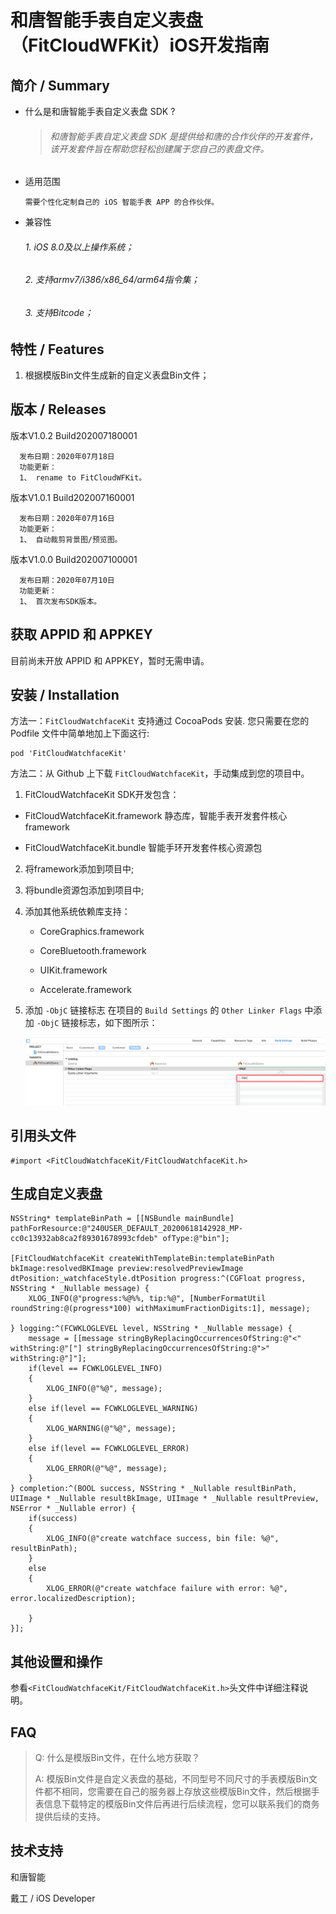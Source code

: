 # 和唐智能手表自定义表盘（FitCloudWFKit）iOS开发指南

## 简介 / Summary
* 什么是和唐智能手表自定义表盘 SDK ?

  >###### 和唐智能手表自定义表盘 SDK 是提供给和唐的合作伙伴的开发套件，该开发套件旨在帮助您轻松创建属于您自己的表盘文件。       


* 适用范围

  ```
  需要个性化定制自己的 iOS 智能手表 APP 的合作伙伴。
  ```

* 兼容性

  ###### 1. iOS 8.0及以上操作系统；

  ###### 2. 支持armv7/i386/x86_64/arm64指令集；

  ###### 3. 支持Bitcode；


## 特性 / Features

1. 根据模版Bin文件生成新的自定义表盘Bin文件；

## 版本 / Releases

版本V1.0.2 Build202007180001

```
  发布日期：2020年07月18日
  功能更新：
  1、 rename to FitCloudWFKit。
```

版本V1.0.1 Build202007160001

```
  发布日期：2020年07月16日
  功能更新：
  1、 自动裁剪背景图/预览图。
```

版本V1.0.0 Build202007100001

```
  发布日期：2020年07月10日
  功能更新：
  1、 首次发布SDK版本。
```

## 获取 APPID 和 APPKEY

目前尚未开放 APPID 和 APPKEY，暂时无需申请。

## 安装 / Installation

方法一：`FitCloudWatchfaceKit` 支持通过 CocoaPods 安装. 您只需要在您的 Podfile 文件中简单地加上下面这行:

```
pod 'FitCloudWatchfaceKit'
```

方法二：从 Github 上下载 `FitCloudWatchfaceKit`，手动集成到您的项目中。

1. FitCloudWatchfaceKit SDK开发包含：

  * FitCloudWatchfaceKit.framework   静态库，智能手表开发套件核心framework

  * FitCloudWatchfaceKit.bundle     智能手环开发套件核心资源包

2. 将framework添加到项目中;
3. 将bundle资源包添加到项目中;
4. 添加其他系统依赖库支持：

    * CoreGraphics.framework

    * CoreBluetooth.framework

    * UIKit.framework

    * Accelerate.framework
5. 添加 `-ObjC` 链接标志
   在项目的 `Build Settings` 的 `Other Linker Flags` 中添加 `-ObjC` 链接标志，如下图所示：

   ![ObjC Other Link Flag](media/build_settings.png)


## 引用头文件

```objc
#import <FitCloudWatchfaceKit/FitCloudWatchfaceKit.h>
```

## 生成自定义表盘

```objc
NSString* templateBinPath = [[NSBundle mainBundle] pathForResource:@"240USER_DEFAULT_20200618142928_MP-cc0c13932ab8ca2f89301678993cfdeb" ofType:@"bin"];

[FitCloudWatchfaceKit createWithTemplateBin:templateBinPath bkImage:resolvedBKImage preview:resolvedPreviewImage dtPosition:_watchfaceStyle.dtPosition progress:^(CGFloat progress, NSString * _Nullable message) {
    XLOG_INFO(@"progress:%@%%, tip:%@", [NumberFormatUtil roundString:@(progress*100) withMaximumFractionDigits:1], message);
    
} logging:^(FCWKLOGLEVEL level, NSString * _Nullable message) {
    message = [[message stringByReplacingOccurrencesOfString:@"<" withString:@"["] stringByReplacingOccurrencesOfString:@">" withString:@"]"];
    if(level == FCWKLOGLEVEL_INFO)
    {
        XLOG_INFO(@"%@", message);
    }
    else if(level == FCWKLOGLEVEL_WARNING)
    {
        XLOG_WARNING(@"%@", message);
    }
    else if(level == FCWKLOGLEVEL_ERROR)
    {
        XLOG_ERROR(@"%@", message);
    }
} completion:^(BOOL success, NSString * _Nullable resultBinPath, UIImage * _Nullable resultBkImage, UIImage * _Nullable resultPreview, NSError * _Nullable error) {
    if(success)
    {
        XLOG_INFO(@"create watchface success, bin file: %@", resultBinPath);
    }
    else
    {
        XLOG_ERROR(@"create watchface failure with error: %@", error.localizedDescription);
        
    }
}];
```


## 其他设置和操作

参看`<FitCloudWatchfaceKit/FitCloudWatchfaceKit.h>`头文件中详细注释说明。

## FAQ

>Q: 什么是模版Bin文件，在什么地方获取？
>
>A: 模版Bin文件是自定义表盘的基础，不同型号不同尺寸的手表模版Bin文件都不相同，您需要在自己的服务器上存放这些模版Bin文件，然后根据手表信息下载特定的模版Bin文件后再进行后续流程，您可以联系我们的商务提供后续的支持。



## 技术支持

和唐智能

戴工 / iOS Developer
